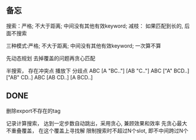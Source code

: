 ## 备忘
搜索：严格; 不大于距离;  中间没有其他有效keyword; 
     减枝： 如果匹配到长的, 后面不搜索

三种模式:严格; 不大于距离;  中间没有其他有效keyword; 一次算不算

先动态规划 去掉覆盖的问题再贪心匹配

半搜索， 存在冲突点  播放下
分歧点
ABC  [A "BC.."] [AB "C.."]
ABC  ["A" BCD..] ["AB" CD..]
ABC  [AB CD..] [A BCD..]

## DONE
删除export不存在的tag


记录计算搜索， 达到一定步数自动跳出，采用贪心, 兼顾效果和效率
先贪心最大不重叠覆盖， 在这个覆盖上寻找解
限制搜索时不超过N个slot, 即不中间跨过N个

